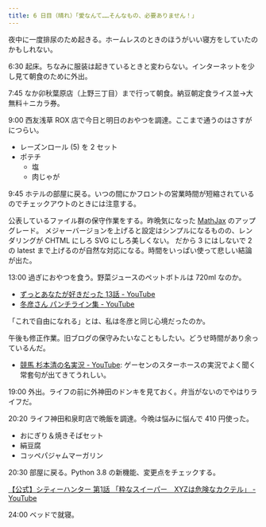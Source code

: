 ```yaml
---
title: 6 日目（晴れ）「愛なんて……そんなもの、必要ありません！」
---
```


夜中に一度排尿のため起きる。ホームレスのときのほうがいい寝方をしていたのかもしれない。

6:30 起床。ちなみに服装は起きているときと変わらない。インターネットを少し見て朝食のために外出。

7:45 なか卯秋葉原店（上野三丁目）まで行って朝食。納豆朝定食ライス並→大無料＋ニカラ券。

9:00 西友浅草 ROX 店で今日と明日のおやつを調達。ここまで通うのはさすがにつらい。

* レーズンロール (5) を 2 セット
* ポテチ
  * 塩
  * 肉じゃが

9:45 ホテルの部屋に戻る。いつの間にかフロントの営業時間が短縮されているのでチェックアウトのときには注意する。

公表しているファイル群の保守作業をする。昨晩気になった [MathJax](https://www.mathjax.org/) のアップグレード。
メジャーバージョンを上げると設定はシンプルになるものの、レンダリングが CHTML にしろ SVG にしろ美しくない。
だから 3 にはしないで 2 の latest まで上げるのが自然な対応になる。時間をいっぱい使って悲しい結論が出た。

13:00 過ぎにおやつを食う。野菜ジュースのペットボトルは 720ml なのか。

* [ずっとあなたが好きだった 13話 - YouTube](https://www.youtube.com/watch?v=WMee0TetK8U)
* [冬彦さん パンチライン集 - YouTube](https://www.youtube.com/watch?v=P-4WKjvgr1A)

「これで自由になれる」とは、私は冬彦と同じ心境だったのか。

午後も修正作業。旧ブログの保守みたいなこともしたい。どうせ時間があり余っているんだ。

* [競馬 杉本清の名実況 - YouTube](https://www.youtube.com/watch?v=1IIjMaxz7lg): ゲーセンのスターホースの実況でよく聞く常套句が出てきてうれしい。

19:00 外出。ライフの前に外神田のドンキを見ておく。弁当がないのでやはりライフだ。

20:20 ライフ神田和泉町店で晩飯を調達。今晩は悩みに悩んで 410 円使った。

* おにぎり＆焼きそばセット
* 絹豆腐
* コッペパジャムマーガリン

20:30 部屋に戻る。Python 3.8 の新機能、変更点をチェックする。

[【公式】シティーハンター 第1話 「粋なスイーパー　XYZは危険なカクテル」 - YouTube](https://www.youtube.com/watch?v=ZC3nyqf2Esw)

24:00 ベッドで就寝。
